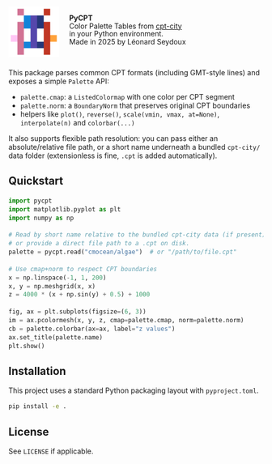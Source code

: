
<img src="logo/logo.gif" alt="pycpt logo" width="100" style="float: left; margin-right: 20px;"/><p style="line-height: 1.1;"><br><strong>PyCPT</strong><br>Color Palette Tables from <a href="http://seaviewsensing.com/pub/cpt-city/" target="_blank">cpt-city</a><br>in your Python environment.<br>Made in 2025 by Léonard Seydoux</p><br clear="all"/>


This package parses common CPT formats (including GMT-style lines) and exposes a simple `Palette` API:
- `palette.cmap`: a `ListedColormap` with one color per CPT segment
- `palette.norm`: a `BoundaryNorm` that preserves original CPT boundaries
- helpers like `plot()`, `reverse()`, `scale(vmin, vmax, at=None)`, `interpolate(n)` and `colorbar(...)`

It also supports flexible path resolution: you can pass either an absolute/relative file path, or a short name underneath a bundled `cpt-city/` data folder (extensionless is fine, `.cpt` is added automatically).

## Quickstart

```python
import pycpt
import matplotlib.pyplot as plt
import numpy as np

# Read by short name relative to the bundled cpt-city data (if present),
# or provide a direct file path to a .cpt on disk.
palette = pycpt.read("cmocean/algae")  # or "/path/to/file.cpt"

# Use cmap+norm to respect CPT boundaries
x = np.linspace(-1, 1, 200)
x, y = np.meshgrid(x, x)
z = 4000 * (x + np.sin(y) + 0.5) + 1000

fig, ax = plt.subplots(figsize=(6, 3))
im = ax.pcolormesh(x, y, z, cmap=palette.cmap, norm=palette.norm)
cb = palette.colorbar(ax=ax, label="z values")
ax.set_title(palette.name)
plt.show()
```

## Installation

This project uses a standard Python packaging layout with `pyproject.toml`.

```bash
pip install -e .
```

## License

See `LICENSE` if applicable.
